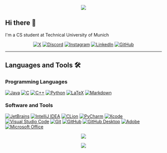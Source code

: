 <!-- Animated Header: https://github.com/kyechan99/capsule-render -->

<p align="center">
  <img src="https://capsule-render.vercel.app/api?type=waving&color=gradient&height=100&section=header&fontSize=60&animation=fadeIn&fontAlignY=35"/>
</p>

## Hi there 👋 

I'm a CS student at Technical University of Munich

<!-- Social badges -->

<p align="center">
  <!-- X and the X logo are either registered trademarks or trademarks of X Corp. in the United States and/or other countries. -->
  <a href="https://x.com/tomkuttler">
    <img alt="X" src="https://img.shields.io/badge/X-black?style=for-the-badge&logo=x&logoColor=white"/></a>
  <!-- Discord and the Discord logo are either registered trademarks or trademarks of Discord Inc. in the United States and/or other countries. -->
  <a href="https://discordapp.com/users/793397625361268756">
    <img alt="Discord" src="https://img.shields.io/badge/Discord-5865F2?style=for-the-badge&logo=discord&logoColor=white"/></a>
  <!-- Instagram and the Instagram logo are either registered trademarks or trademarks of Meta Platforms, Inc. in the United States and/or other countries. -->
  <a href="https://www.instagram.com/tomkuttler/">
    <img alt="Instagram" src="https://img.shields.io/badge/Instagram-%23E4405F?style=for-the-badge&logo=Instagram&logoColor=white"/></a>
  <!-- LinkedIn and the LinkedIn logo are either registered trademarks or trademarks of LinkedIn Corp. in the United States and/or other countries. -->
  <a href="https://www.linkedin.com/in/tomkuttler">
    <img alt="LinkedIn" src="https://img.shields.io/badge/linkedin-%230077B5?style=for-the-badge&logo=linkedin&logoColor=white"/></a>
  <!-- GITHUB®, the GITHUB® logo design, the INVERTOCAT logo design, OCTOCAT®, and the OCTOCAT® logo design are trademarks of GitHub, Inc., registered in the United States and other countries. -->
  <a href="https://github.com/tomkuttler">
    <img alt="GitHub" src="https://img.shields.io/badge/github-%23121011?style=for-the-badge&logo=github&logoColor=white"/></a>
</p>

---

<!-- Languages and Tools list -->
<!-- Documentation for badges with logo: https://shields.io/docs/logos -->
<!-- Badge formatting: https://img.shields.io/badge/<badgeContent>-<badge-color>?logo=<name from simpleicons>&logoColor=<logo-color> -->
<!-- Or use the builder: https://shields.io/badges/static-badge -->

<!-- Supportet icons: https://simpleicons.org -->
<!-- Click on the icon title to copy the name -->

<!-- Custom Icons: https://github.com/Ileriayo/markdown-badges -->

## Languages and Tools 🛠️

### Programming Languages

<p>
  <!-- Oracle, Java, MySQL, and NetSuite are registered trademarks of Oracle and/or its affiliates. Other names may be trademarks of their respective owners. -->
  <a href="https://www.java.com">
    <img alt="Java" src="https://custom-icon-badges.demolab.com/badge/Java-ED8B00?logo=java&logoColor=white"></a>
  <!-- This logo image consists only of simple geometric shapes or text. It does not meet the threshold of originality needed for copyright protection, and is therefore in the public domain. -->
  <a href="https://www.iso.org/standard/74528.html">
    <img alt="C" src="https://custom-icon-badges.demolab.com/badge/C-00599C?logo=c-in-hexagon&logoColor=white"></a>
  <!-- The “Standard C++ Foundation” name and stylized “C++” logo are trademarks of the Standard C++ Foundation. -->
  <a href="https://isocpp.org">
    <img alt="C++" src="https://custom-icon-badges.demolab.com/badge/C++-00599C?logo=cpp2&logoColor=white"></a>
  <!-- "Python" is a registered trademark of the PSF. The Python logos (in several variants) are use trademarks of the PSF as well. -->
  <a href="https://www.python.org">
    <img alt="Python" src="https://img.shields.io/badge/Python-3776AB?logo=python&logoColor=white"></a>
  <!-- The LaTeX Project logo is licensed under the Creative Commons Attribution 4.0 International license. -->
  <a href="https://www.latex-project.org">
    <img alt="LaTeX" src="https://img.shields.io/badge/LaTeX-008080?logo=LaTeX&logoColor=white"></a>
  <!-- The Markdown Mark has been dedicated to the public domain. It is protected by the Creative Commons CC0 Universal Public Domain Dedication license. -->
  <a href="https://daringfireball.net/projects/markdown">
    <img alt="Markdown" src="https://img.shields.io/badge/Markdown-black?logo=markdown&logoColor=white"></a>
</p>

### Software and Tools

<p>
  <!-- Copyright © 2000-2024 JetBrains s.r.o. JetBrains and the JetBrains logo are registered trademarks of JetBrains s.r.o. -->
  <a href="https://www.jetbrains.com">
    <img alt="JetBrains" src="https://img.shields.io/badge/JetBrains-black?logo=jetbrains&logoColor=white"></a>
  <!-- Copyright © 2024 JetBrains s.r.o. IntelliJ IDEA and the IntelliJ IDEA logo are registered trademarks of JetBrains s.r.o. -->
  <a href="https://www.jetbrains.com/idea/">
    <img alt="IntelliJ IDEA" src="https://img.shields.io/badge/IntelliJ%20IDEA-black?logo=intellij-idea&logoColor=white"></a>
  <!-- Copyright © 2024 JetBrains s.r.o. CLion and the CLion logo are registered trademarks of JetBrains s.r.o. -->
  <a href="https://www.jetbrains.com/clion/">
    <img alt="CLion" src="https://img.shields.io/badge/CLion-black?logo=clion&logoColor=white"></a>
  <!-- Copyright © 2024 JetBrains s.r.o. PyCharm and the PyCharm logo are registered trademarks of JetBrains s.r.o. -->
  <a href="https://www.jetbrains.com/pycharm/">
    <img alt="PyCharm" src="https://img.shields.io/badge/PyCharm-black?logo=pycharm&logoColor=white"></a>
  <!-- Xcode is a trademark of Apple Inc., registered in the U.S. and other countries and regions. -->
  <a href="https://developer.apple.com/xcode/">
    <img alt="Xcode" src="https://img.shields.io/badge/Xcode-147EFB?logo=Xcode&logoColor=white"></a>
  <!-- Visual Studio Code, VS Code, and the Visual Studio Code icon are trademarks of Microsoft Corporation. All rights reserved. -->
  <a href="https://code.visualstudio.com">
    <img alt="Visual Studio Code" src="https://img.shields.io/badge/Visual%20Studio%20Code-007ACC?logo=visual-studio-code&logoColor=white"></a>
  <!-- Git and the Git logo are either registered trademarks or trademarks of Software Freedom Conservancy, Inc., corporate home of the Git Project, in the United States and/or other countries. -->
  <a href="https://git-scm.com">
    <img alt="Git" src="https://img.shields.io/badge/Git-F05032?logo=git&logoColor=white"></a>
  <!-- GITHUB®, the GITHUB® logo design, the INVERTOCAT logo design, OCTOCAT®, and the OCTOCAT® logo design are trademarks of GitHub, Inc., registered in the United States and other countries. -->
  <a href="https://github.com">
    <img alt="GitHub" src="https://img.shields.io/badge/GitHub-181717?logo=github&logoColor=white"></a>
  <!-- GITHUB®, the GITHUB® logo design, the INVERTOCAT logo design, OCTOCAT®, and the OCTOCAT® logo design are trademarks of GitHub, Inc., registered in the United States and other countries. -->
  <a href="https://desktop.github.com">
    <img alt="GitHub Desktop" src="https://img.shields.io/badge/GitHub%20Desktop-8034A9?logo=github&logoColor=white"></a>
  <!-- Adobe and the Adobe logo are either registered trademarks or trademarks of Adobe in the United States and/or other countries. -->
  <a href="https://www.adobe.com">
    <img alt="Adobe" src="https://img.shields.io/badge/Adobe-FF0000?logo=adobe&logoColor=white"></a>
  <!-- Microsoft and Microsoft Office are either registered trademarks or trademarks of Microsoft in the United States and/or other countries. -->
  <a href="https://www.microsoft.com/microsoft-365">
    <img alt="Microsoft Office" src="https://img.shields.io/badge/Microsoft%20Office-D83B01"></a>
</p>

<!-- Visitor Badge: https://visitorbadge.io -->

<p align="center">
  <a href="https://visitorbadge.io/status?path=https%3A%2F%2Fgithub.com%2Ftomkuttler">
    <img src="https://api.visitorbadge.io/api/visitors?path=https%3A%2F%2Fgithub.com%2Ftomkuttler&countColor=%232ccce4&style=flat" />
  </a>
</p>

<!-- Animated Footer: https://github.com/kyechan99/capsule-render -->

<p align="center">
  <img src="https://capsule-render.vercel.app/api?type=waving&color=gradient&height=100&section=footer"/>
</p>